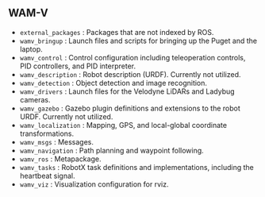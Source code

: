 ## WAM-V

- `external_packages` : Packages that are not indexed by ROS.
- `wamv_bringup` : Launch files and scripts for bringing up the Puget and the laptop.
- `wamv_control` : Control configuration including teleoperation controls, PID controllers, and PID interpreter.
- `wamv_description` : Robot description (URDF). Currently not utilized.
- `wamv_detection` : Object detection and image recognition.
- `wamv_drivers` : Launch files for the Velodyne LiDARs and Ladybug cameras.
- `wamv_gazebo` : Gazebo plugin definitions and extensions to the robot URDF. Currently not utilized.
- `wamv_localization` : Mapping, GPS, and local-global coordinate transformations.
- `wamv_msgs` : Messages.
- `wamv_navigation` : Path planning and waypoint following.
- `wamv_ros` : Metapackage.
- `wamv_tasks` : RobotX task definitions and implementations, including the heartbeat signal.
- `wamv_viz` : Visualization configuration for rviz.
